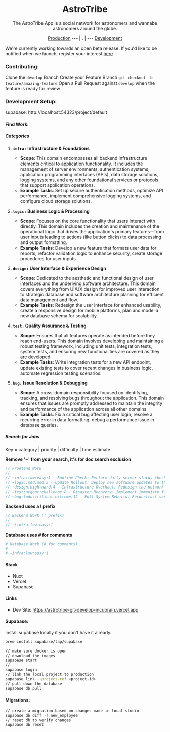 <h1 align="center" style="margin-top: 0px;">AstroTribe</h1>
<!-- <p align="center" style="margin-bottom: 0px !important;">
  <img width="200" src="https://github.com/Drew-Macgibbon/design-portfolio/blob/main/public/readme/doom-logo.png" align="center">
</p> -->
<p align="center" >The AstroTribe App is a social network for astronomers and wannabe astronomers around the globe.</p>

<p align="center">
  <a href="https://astronera.org/">Production</a> --- |  .  | --- <a href="https://astrotribe.vercel.app/">Development</a>
</p>

We're currently working towards an open beta release. If you'd like to be notified when we launch,
register your interest [here](https://astrotribe.vercel.app/auth/register)

### Contributing:

Clone the `develop` Branch Create your Feature Branch `git checkout -b feature/amazing-feature` Open
a Pull Request against `develop` when the feature is ready for review

### Development Setup:

supabase: http://localhost:54323/project/default

#### Find Work:

##### Categories

1. **`infra:` Infrastructure & Foundations**
   - **Scope**: This domain encompasses all backend infrastructure elements critical to application functionality. It includes the management of server environments, authentication systems, application programming interfaces (APIs), data storage solutions, logging systems, and any other foundational services or protocols that support application operations.
   - **Example Tasks**: Set up secure authentication methods, optimize API performance, implement comprehensive logging systems, and configure cloud storage solutions.

2. **`logic:` Business Logic & Processing**
   - **Scope**: Focuses on the core functionality that users interact with directly. This domain includes the creation and maintenance of the operational logic that drives the application's primary features—from user inputs leading to actions (like button clicks) to data processing and output formatting.
   - **Example Tasks**: Develop a new feature that formats user data for reports, refactor validation logic to enhance security, create storage procedures for user inputs.

3. **`design:` User Interface & Experience Design**
   - **Scope**: Dedicated to the aesthetic and functional design of user interfaces and the underlying software architecture. This domain covers everything from UI/UX design for improved user interaction to strategic database and software architecture planning for efficient data management and flow.
   - **Example Tasks**: Redesign the user interface for enhanced usability, create a responsive design for mobile platforms, plan and model a new database schema for scalability.

4. **`test:` Quality Assurance & Testing**
   - **Scope**: Ensures that all features operate as intended before they reach end-users. This domain involves developing and maintaining a robust testing framework, including unit tests, integration tests, system tests, and ensuring new functionalities are covered as they are developed.
   - **Example Tasks**: Write integration tests for a new API endpoint, update existing tests to cover recent changes in business logic, automate regression testing scenarios.

5. **`bug:` Issue Resolution & Debugging**
   - **Scope**: A cross-domain responsibility focused on identifying, tracking, and resolving bugs throughout the application. This domain ensures that issues are promptly addressed to maintain the integrity and performance of the application across all other domains.
   - **Example Tasks**: Fix a critical bug affecting user login, resolve a recurring error in data formatting, debug a performance issue in database queries.



##### Search for Jobs

Key = category | priority | difficulty | time estimate
<!-- // teams work in small groups on single feature end to end -->

**Remove '~' from your search, it's for doc search exclusion**

```ts
// Frontend Work
// 
// ~infra:low:easy:1 - Routine Check: Perform daily server status check.
// ~logic:med:med:3 - Update Rollout: Deploy new software updates to the server cluster.
// ~design:high:hard:4 - Infrastructure Overhaul: Redesign the network architecture for increased efficiency.
// ~test:urgent:challenge:8 - Disaster Recovery: Implement immediate fixes following a critical system failure.
// ~bug:todo:critical:extreme:12 - Full System Rebuild: Reconstruct server environment and restore all critical services post-major outage.
```

**Backend uses a ! prefix**

```ts
// Backend Work (! prefix)
//
// ~!infra:low:easy:1
```

**Database uses # for comments**

```bash
# Database Work (# for comments) 
#
# ~infra:low:easy:1
```

#### Stack

- Nuxt
- Vercel
- Supabase

#### Links

- Dev Site: https://astrotribe-git-develop-incubrain.vercel.app

#### Supabase:

install supabase locally if you don't have it already.

```bash
brew install supabase/tap/supabase
```

```bash
// make sure docker is open
// download the images
supabase start
//
supabase login
// link the local project to production
supabase link --project-ref <project-id>
// pull down the database
supabase db pull
```

#### Migrations:

```bash
// create a migration based on changes made in local studio
supabase db diff -f new_employee
// reset db to verify changes
supabase db reset
```
